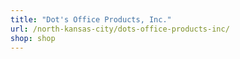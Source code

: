 ```yaml
---
title: "Dot's Office Products, Inc."
url: /north-kansas-city/dots-office-products-inc/
shop: shop
---
```

